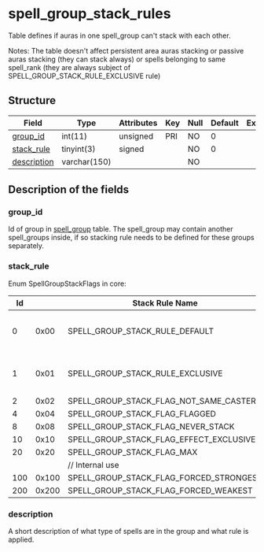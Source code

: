 # spell\_group\_stack\_rules

Table defines if auras in one spell\_group can't stack with each other.

Notes: The table doesn't affect persistent area auras stacking or passive auras stacking (they can stack always) or spells belonging to same spell\_rank (they are always subject of SPELL\_GROUP\_STACK\_RULE\_EXCLUSIVE rule)

## Structure

| Field                       | Type         | Attributes     | Key     | Null     | Default     | Extra     | Comment     |
|-----------------------------|--------------|----------------|---------|----------|-------------|-----------|-------------|
| [group\_id](#group_id)      | int(11)      | unsigned       | PRI     | NO       | 0           |           |             |
| [stack\_rule](#stack_rule)  | tinyint(3)   | signed         |         | NO       | 0           |           |             |
| [description](#description) | varchar(150) |                |         | NO       |             |           |             |

## Description of the fields

### group\_id

Id of group in [spell\_group](spell_group.md#id) table. The spell\_group may contain another spell\_groups inside, if so stacking rule needs to be defined for these groups separately.

### stack\_rule

Enum SpellGroupStackFlags in core:

| Id  |       | Stack Rule Name                                          | Description                                                              |
|-----|-------|----------------------------------------------------------|--------------------------------------------------------------------------|
| 0   | 0x00  | SPELL\_GROUP\_STACK\_RULE\_DEFAULT                       | No stacking rule defined - placeholder                                   |
| 1   | 0x01  | SPELL\_GROUP\_STACK\_RULE\_EXCLUSIVE                     | Auras from group can't stack with each other                             |
| 2   | 0x02  | SPELL\_GROUP\_STACK\_FLAG\_NOT\_SAME\_CASTER             |                                                                          |
| 4   | 0x04  | SPELL\_GROUP\_STACK\_FLAG\_FLAGGED                       |                                                                          |
| 8   | 0x08  | SPELL\_GROUP\_STACK\_FLAG\_NEVER\_STACK                  |                                                                          |
| 10  | 0x10  | SPELL\_GROUP\_STACK\_FLAG\_EFFECT\_EXCLUSIVE             |                                                                          |
| 20  | 0x20  | SPELL\_GROUP\_STACK\_FLAG\_MAX                           |                                                                          |
|     |       | // Internal use                                          |                                                                          |
| 100 | 0x100 | SPELL\_GROUP\_STACK\_FLAG\_FORCED\_STRONGEST             |                                                                          |
| 200 | 0x200 | SPELL\_GROUP\_STACK\_FLAG\_FORCED\_WEAKEST               |                                                                          |

### description

A short description of what type of spells are in the group and what rule is applied.
